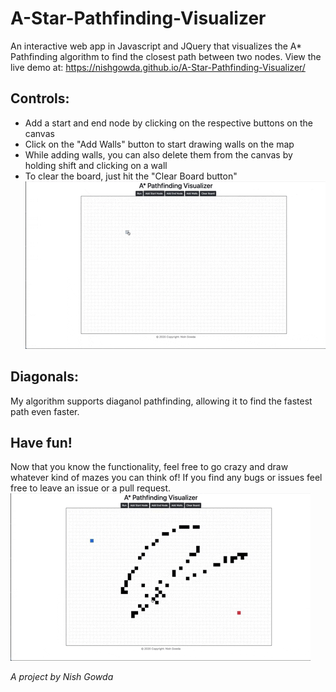 # A-Star-Pathfinding-Visualizer
 An interactive web app in Javascript and JQuery that visualizes the A* Pathfinding algorithm to find the closest path between two nodes.
 View the live demo at: https://nishgowda.github.io/A-Star-Pathfinding-Visualizer/

## Controls:
- Add a start and end node by clicking on the respective buttons on the canvas
- Click on the "Add Walls" button to start drawing walls on the map 
- While adding walls, you can also delete them from the canvas by holding shift and clicking on a wall
- To clear the board, just hit the "Clear Board button"
![](sources/demo_animated.gif)



## Diagonals:
My algorithm supports diaganol pathfinding, allowing it to find the fastest path even faster.

## Have fun!
Now that you know the functionality, feel free to go crazy and draw whatever kind of mazes you can think of! If you find any bugs or issues feel free to leave an issue or a pull request.
![](sources/demo2.gif)

*A project by Nish Gowda*
